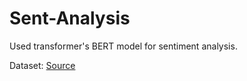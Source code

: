 # Sent-Analysis

Used transformer's BERT model for sentiment analysis.

Dataset: [Source](https://www.kaggle.com/datasets/crowdflower/twitter-airline-sentiment/)

